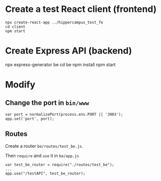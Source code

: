 # Create a test React client (frontend)

```
npx create-react-app ../hippercampus_test_fe
cd client
npm start
```

# Create Express API (backend)

npx express-generator be
cd be
npm install
npm start

# Modify

## Change the port in `bin/www`
```
var port = normalizePort(process.env.PORT || '3003');
app.set('port', port);
```

## Routes

Create a router `be/routes/test_be.js`. 

Then `require` and `use` it in `be/app.js`
```
var test_be_router = require("./routes/test_be");
...
app.use("/testAPI", test_be_router);
```